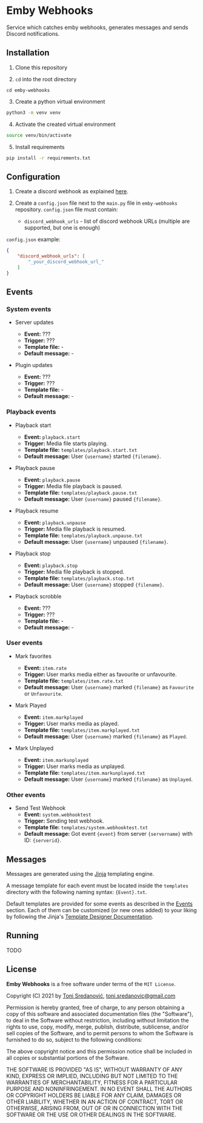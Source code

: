 # Emby Webhooks

Service which catches emby webhooks, generates messages and sends Discord notifications.


## Installation

1. Clone this repository

2. `cd` into the root directory
```
cd emby-webhooks
```

3. Create a python virtual environment
```bash
python3 -m venv venv
```

4. Activate the created virtual environment
```bash
source venv/bin/activate
```

5. Install requirements
```bash
pip install -r requirements.txt
```


## Configuration

1. Create a discord webhook as explained [here](https://support.discord.com/hc/en-us/articles/228383668-Intro-to-Webhooks).

2. Create a `config.json` file next to the `main.py` file in `emby-webhooks` repository. 
`config.json` file must contain:
    - `discord_webhook_urls` - list of discord webhook URLs (multiple are supported, but one is enough)

`config.json` example:
```json
{
    "discord_webhook_urls": [
        "_your_discord_webhook_url_"
    ]
}
```


## Events

### System events

- Server updates
  - **Event:** ???
  - **Trigger:** ???
  - **Template file:** -
  - **Default message:** -

- Plugin updates
  - **Event:** ???
  - **Trigger:** ???
  - **Template file:** -
  - **Default message:** -

### Playback events

- Playback start
  - **Event:** `playback.start`
  - **Trigger:** Media file starts playing.
  - **Template file:** `templates/playback.start.txt`
  - **Default message:** User `{username}` started `{filename}`.

- Playback pause
  - **Event:** `playback.pause`
  - **Trigger:** Media file playback is paused.
  - **Template file:** `templates/playback.pause.txt`
  - **Default message:** User `{username}` paused `{filename}`.

- Playback resume
  - **Event:** `playback.unpause`
  - **Trigger:** Media file playback is resumed.
  - **Template file:** `templates/playback.unpause.txt`
  - **Default message:** User `{username}` unpaused `{filename}`.

- Playback stop
  - **Event:** `playback.stop`
  - **Trigger:** Media file playback is stopped.
  - **Template file:** `templates/playback.stop.txt`
  - **Default message:** User `{username}` stopped `{filename}`.

- Playback scrobble
  - **Event:** ???
  - **Trigger:** ???
  - **Template file:** -
  - **Default message:** -

### User events

- Mark favorites
  - **Event:** `item.rate`
  - **Trigger:** User marks media either as favourite or unfavourite.
  - **Template file:** `templates/item.rate.txt`
  - **Default message:** User `{username}` marked `{filename}` as `Favourite` or `Unfavourite`.

- Mark Played
  - **Event:** `item.markplayed`
  - **Trigger:** User marks media as played.
  - **Template file:** `templates/item.markplayed.txt`
  - **Default message:** User `{username}` marked `{filename}` as `Played`.

- Mark Unplayed
  - **Event:** `item.markunplayed`
  - **Trigger:** User marks media as unplayed.
  - **Template file:** `templates/item.markunplayed.txt`
  - **Default message:** User `{username}` marked `{filename}` as `Unplayed`.

### Other events

- Send Test Webhook
  - **Event:** `system.webhooktest`
  - **Trigger:** Sending test webhook.
  - **Template file:** `templates/system.webhooktest.txt`
  - **Default message:** Got event `{event}` from server `{servername}` with ID: `{serverid}`.


## Messages

Messages are generated using the [Jinja](https://jinja.palletsprojects.com/) templating engine. 

A message template for each event must be located inside the `templates` directory with the following naming syntax: `{Event}.txt`.

Default templates are provided for some events as described in the [Events](#events) section. Each of them can be customized (or new ones added) to your liking by following the Jinja's [Template Designer Documentation](https://jinja.palletsprojects.com/templates/).


## Running

TODO


## License

**Emby Webhooks** is a free software under terms of the `MIT License`.

Copyright (C) 2021 by [Toni Sredanović](https://tsredanovic.github.io/), toni.sredanovic@gmail.com

Permission is hereby granted, free of charge, to any person obtaining a copy
of this software and associated documentation files (the "Software"), to deal
in the Software without restriction, including without limitation the rights
to use, copy, modify, merge, publish, distribute, sublicense, and/or sell
copies of the Software, and to permit persons to whom the Software is
furnished to do so, subject to the following conditions:

The above copyright notice and this permission notice shall be included in all
copies or substantial portions of the Software.

THE SOFTWARE IS PROVIDED "AS IS", WITHOUT WARRANTY OF ANY KIND, EXPRESS OR
IMPLIED, INCLUDING BUT NOT LIMITED TO THE WARRANTIES OF MERCHANTABILITY,
FITNESS FOR A PARTICULAR PURPOSE AND NONINFRINGEMENT. IN NO EVENT SHALL THE
AUTHORS OR COPYRIGHT HOLDERS BE LIABLE FOR ANY CLAIM, DAMAGES OR OTHER
LIABILITY, WHETHER IN AN ACTION OF CONTRACT, TORT OR OTHERWISE, ARISING FROM,
OUT OF OR IN CONNECTION WITH THE SOFTWARE OR THE USE OR OTHER DEALINGS IN THE
SOFTWARE.

